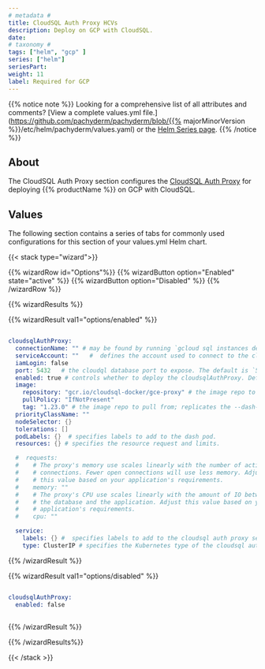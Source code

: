 ```yaml
---
# metadata # 
title: CloudSQL Auth Proxy HCVs
description: Deploy on GCP with CloudSQL.
date: 
# taxonomy #
tags: ["helm", "gcp" ]
series: ["helm"]
seriesPart: 
weight: 11
label: Required for GCP
--- 
```


{{% notice note %}}
Looking for a comprehensive list of all attributes and comments? [View a complete values.yml file.](https://github.com/pachyderm/pachyderm/blob/{{% majorMinorVersion %}}/etc/helm/pachyderm/values.yaml) or the [Helm Series page](/series/helm).
{{% /notice %}}
## About

The CloudSQL Auth Proxy section configures the [CloudSQL Auth Proxy](https://cloud.google.com/sql/docs/mysql/connect-auth-proxy) for deploying {{% productName %}} on GCP with CloudSQL.


## Values 

The following section contains a series of tabs for commonly used configurations for this section of your values.yml Helm chart. 

{{< stack type="wizard">}}

{{% wizardRow id="Options"%}}
{{% wizardButton option="Enabled" state="active" %}}
{{% wizardButton option="Disabled"  %}}
{{% /wizardRow %}}

{{% wizardResults %}}

{{% wizardResult val1="options/enabled" %}}
```s

cloudsqlAuthProxy:
  connectionName: "" # may be found by running `gcloud sql instances describe INSTANCE_NAME --project PROJECT_ID`
  serviceAccount: ""   #  defines the account used to connect to the cloudSql instance
  iamLogin: false
  port: 5432   # the cloudql database port to expose. The default is `5432`
  enabled: true # controls whether to deploy the cloudsqlAuthProxy. Default is false.
  image:
    repository: "gcr.io/cloudsql-docker/gce-proxy" # the image repo to pull from; replicates --registry to pachctl
    pullPolicy: "IfNotPresent"
    tag: "1.23.0" # the image repo to pull from; replicates the --dash-image argument to pachctl deploy.
  priorityClassName: ""
  nodeSelector: {}
  tolerations: []
  podLabels: {}  # specifies labels to add to the dash pod.
  resources: {} # specifies the resource request and limits.

  #  requests:
  #    # The proxy's memory use scales linearly with the number of active
  #    # connections. Fewer open connections will use less memory. Adjust
  #    # this value based on your application's requirements.
  #    memory: ""
  #    # The proxy's CPU use scales linearly with the amount of IO between
  #    # the database and the application. Adjust this value based on your
  #    # application's requirements.
  #    cpu: ""

  service:
    labels: {} #  specifies labels to add to the cloudsql auth proxy service.
    type: ClusterIP # specifies the Kubernetes type of the cloudsql auth proxy service. The default is `ClusterIP`.
```
{{% /wizardResult %}}

{{% wizardResult val1="options/disabled" %}}
```s

cloudsqlAuthProxy:
  enabled: false
  
```
{{% /wizardResult %}}

{{% /wizardResults%}}

{{< /stack >}}
